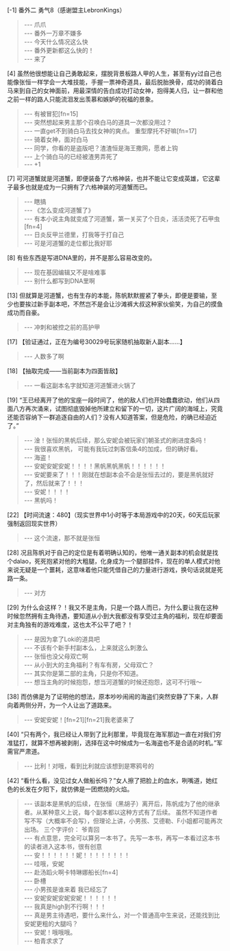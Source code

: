 
[-1] 番外二 勇气8（感谢盟主LebronKings）
>--- 爪爪<br>
>--- 番外一万章不嫌多<br>
>--- 今天什么情况这么快<br>
>--- 番外更新都这么快的！<br>
>--- 来了<br>

[4] 虽然他很想能让自己勇敢起来，摆脱背景板路人甲的人生，甚至有yy过自己也能像张恒一样学会一大堆技能，手握一票神奇道具，最后脱胎换骨，成功的骑着白马来到自己的女神面前，用最深情的告白成功打动女神，抱得美人归，让一群和他之前一样的路人只能流泪发出羡慕和嫉妒的祝福的景象。
>--- 有被冒犯[fn=15]<br>
>--- 突然想起来男主那个召唤白马的道具一次都没用过？<br>
>--- 一直get不到骑白马去找女神的爽点。
重型摩托不好嘛[fn=17]<br>
>--- 骑着女神，面对白马<br>
>--- 同学，你看的是盗版吧？渣渣恒是海王撒网，愿者上钩<br>
>--- 上个骑白马的已经被渣男弄死了<br>
>--- +1<br>

[7] 可河道蟹就是河道蟹，即便装备了六格神装，也并不能让它变成英雄，它这辈子最多也就是成为一只拥有了六格神装的河道蟹而已。
>--- 瞎搞<br>
>--- 《怎么变成河道蟹了》<br>
>--- 有本小说主角就变成了河道蟹，第一关买了个日炎，活活烫死了石甲虫[fn=4]<br>
>--- 日炎反甲兰德里，打我等于打自己<br>
>--- 可是河道蟹的走位都比我好耶<br>

[8] 有些东西是写进DNA里的，并不是那么容易改变的。
>--- 现在基因编辑又不是啥难事<br>
>--- 别什么都写到DNA里啊<br>

[13] 但就算是河道蟹，也有生存的本能，陈帆默默握紧了拳头，即便是要输，至少也要挨过新手副本吧，不然岂不是会让沙滩裤大叔这种家伙偷笑，为自己的摸鱼成功而自豪。
>--- 冲刺和被控之前的高护甲<br>

[17] 【验证通过，正在为编号30029号玩家随机抽取新人副本……】
>--- 人数多了啊<br>

[18] 【抽取完成——当前副本为四面皆敌】
>--- 一看这副本名字就知道河道蟹进火锅了<br>

[19] “王已经离开了他的宝座一段时间了，他的敌人们也开始蠢蠢欲动，他们从四面八方再次涌来，试图彻底毁掉他所建立和留下的一切，这片广阔的海域上，究竟还能否容纳下一群追逐自由的人们？没有人知道答案，但是危险，的确已经迫近了。”
>--- 淦！张恒的黑帆后续，那么安妮会被玩家们朝圣式的刷进度条吗！<br>
>--- 我很喜欢黑帆，
可能有我玩过刺客信条4的加成，但的确好看。<br>
>--- 海盗！<br>
>--- 安妮安妮安妮！！！！黑帆黑帆黑帆！！！！！！<br>
>--- 安妮要来了！！！刚就在想副本会不会是张恒去过的，要是黑帆就好了，然后就来了！！！<br>
>--- 安妮！！！！<br>
>--- 黑帆吗！<br>

[22] 【时间流速：480】（现实世界中1小时等于本局游戏中的20天，60天后玩家强制返回现实世界）
>--- 这个流速，那不就是张恒<br>

[28] 况且陈帆对于自己的定位是有着明确认知的，他唯一通关副本的机会就是找个dalao，死死抱紧对他的大粗腿，化身成为一个腿部挂件，现在的单人模式对他来说无疑是一个噩耗，这意味着他只能凭借自己的力量进行游戏，换句话说就是死路一条。
>--- 对方<br>

[29] 为什么会这样？！我又不是主角，只是一个路人而已，为什么要让我在这种时候忽然拥有主角待遇，要知道从小到大我都没有享受过主角的福利，现在却要面对主角独有的游戏难度，这也太不公平了吧？！
>--- 是因为拿了Loki的道具吧<br>
>--- 不该有个新手村副本么，上来就这么刺激么<br>
>--- 张恒也没父母双亡啊<br>
>--- 从小到大的主角福利？有车有房，父母双亡？<br>
>--- 其实你是第二部的主角，只是你不知道。<br>
>--- 想当主角的时候抱怨，想当河道蟹的时候还抱怨，这可不行哦～<br>

[38] 而仿佛是为了证明他的想法，原本吵吵闹闹的海盗们突然安静了下来，人群向着两侧分开，为一个人让出了道路来。
>--- 安妮安妮！[fn=21][fn=21]我老婆来了<br>

[40] “只有两个，我已经让人带到了比利那里，毕竟现在海军那边一直在对我们穷准猛打，就算不想再被剥削，选择在这中时候成为一名海盗也不是合适的时机。”军需官严肃道。
>--- 比利！对哦，看到比利就应该想到是寒鸦号的<br>

[42] “看什么看，没见过女人做船长吗？”女人擦了把脸上的血水，咧嘴道，她红色的长发在夕阳下，就仿佛是一团燃烧的火焰。
>--- 该副本是黑帆的后续，在张恒（黑胡子）离开后，陈帆成为了他的继承者。从某种意义上说，每个副本都以这种方式有了后续。
虽然不知道作者写不写（大概率不会写），但理论上讲，小男孩、艾德勒、F小姐都可能再次出场。
三个字评价：
爷青回<br>
>--- 有点意思，完全可以算另一本书了。先写一本书，再写一本看过这本书的读者进入这本书，很有创意<br>
>--- 安！！！！！！妮！！！！！！！！<br>
>--- 哇哦，安妮<br>
>--- 赴汤蹈火啊卡特琳娜船长[fn=4]<br>
>--- 卧槽<br>
>--- 小男孩是谁来着 我已经忘了<br>
>--- 安妮安妮安妮安妮！！！！！！<br>
>--- 我真是high到不行啊！！！<br>
>--- 真是男主待遇吧，要什么来什么，对一个普通高中生来说，还能找到比安妮更粗的大腿吗？<br>
>--- 安妮！哦哦哦。<br>
>--- 柏青求求了<br>
